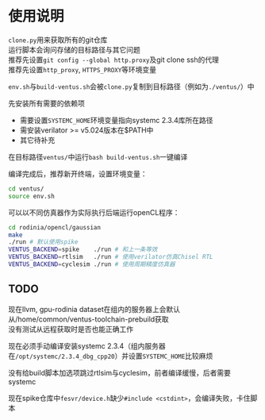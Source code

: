 # 使用说明

`clone.py`用来获取所有的git仓库    
运行脚本会询问存储的目标路径与其它问题    
推荐先设置`git config --global http.proxy`及git clone ssh的代理    
推荐先设置`http_proxy`, `HTTPS_PROXY`等环境变量

`env.sh`与`build-ventus.sh`会被`clone.py`复制到目标路径（例如为`./ventus/`）中

先安装所有需要的依赖项
* 需要设置`SYSTEMC_HOME`环境变量指向systemc 2.3.4库所在路径
* 需安装verilator >= v5.024版本在$PATH中
* 其它待补充

在目标路径`ventus/`中运行`bash build-ventus.sh`一键编译    

编译完成后，推荐新开终端，设置环境变量：
```bash
cd ventus/
source env.sh
```
可以以不同仿真器作为实际执行后端运行openCL程序：
```bash
cd rodinia/opencl/gaussian
make
./run # 默认使用spike
VENTUS_BACKEND=spike    ./run # 和上一条等效
VENTUS_BACKEND=rtlsim   ./run # 使用verilator仿真Chisel RTL
VENTUS_BACKEND=cyclesim ./run # 使用周期精度仿真器
```

## TODO

现在llvm, gpu-rodinia dataset在组内的服务器上会默认从/home/common/ventus-toolchain-prebuild获取    
没有测试从远程获取时是否也能正确工作

现在必须手动编译安装systemc 2.3.4（组内服务器在`/opt/systemc/2.3.4_dbg_cpp20`）并设置`SYSTEMC_HOME`比较麻烦

没有给build脚本加选项跳过rtlsim与cyclesim，前者编译缓慢，后者需要systemc

现在spike仓库中`fesvr/device.h`缺少`#include <cstdint>`，会编译失败，卡住脚本
